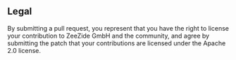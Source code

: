 ## Legal

By submitting a pull request, you represent that you have the right to license
your contribution to ZeeZide GmbH and the community, and agree by submitting
the patch that your contributions are licensed under the Apache 2.0 license.
